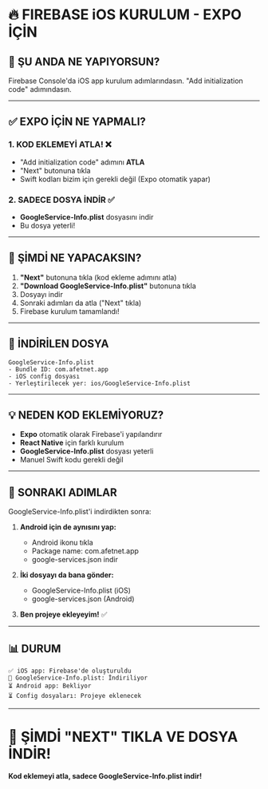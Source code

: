 # 🔥 FIREBASE iOS KURULUM - EXPO İÇİN

## 📱 ŞU ANDA NE YAPIYORSUN?

Firebase Console'da iOS app kurulum adımlarındasın. "Add initialization code" adımındasın.

---

## ✅ EXPO İÇİN NE YAPMALI?

### 1. KOD EKLEMEYİ ATLA! ❌
- "Add initialization code" adımını **ATLA**
- "Next" butonuna tıkla
- Swift kodları bizim için gerekli değil (Expo otomatik yapar)

### 2. SADECE DOSYA İNDİR ✅
- **GoogleService-Info.plist** dosyasını indir
- Bu dosya yeterli!

---

## 🎯 ŞİMDİ NE YAPACAKSIN?

1. **"Next"** butonuna tıkla (kod ekleme adımını atla)
2. **"Download GoogleService-Info.plist"** butonuna tıkla
3. Dosyayı indir
4. Sonraki adımları da atla ("Next" tıkla)
5. Firebase kurulum tamamlandı!

---

## 📁 İNDİRİLEN DOSYA

```
GoogleService-Info.plist
- Bundle ID: com.afetnet.app
- iOS config dosyası
- Yerleştirilecek yer: ios/GoogleService-Info.plist
```

---

## 💡 NEDEN KOD EKLEMİYORUZ?

- **Expo** otomatik olarak Firebase'i yapılandırır
- **React Native** için farklı kurulum
- **GoogleService-Info.plist** dosyası yeterli
- Manuel Swift kodu gerekli değil

---

## 🚀 SONRAKI ADIMLAR

GoogleService-Info.plist'i indirdikten sonra:

1. **Android için de aynısını yap:**
   - Android ikonu tıkla
   - Package name: com.afetnet.app
   - google-services.json indir

2. **İki dosyayı da bana gönder:**
   - GoogleService-Info.plist (iOS)
   - google-services.json (Android)

3. **Ben projeye ekleyeyim!** ✅

---

## 📊 DURUM

```
✅ iOS app: Firebase'de oluşturuldu
🔄 GoogleService-Info.plist: İndiriliyor
⏳ Android app: Bekliyor
⏳ Config dosyaları: Projeye eklenecek
```

---

# 🎯 ŞİMDİ "NEXT" TIKLA VE DOSYA İNDİR!

**Kod eklemeyi atla, sadece GoogleService-Info.plist indir!**
